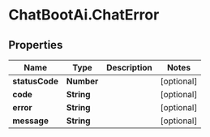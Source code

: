 # ChatBootAi.ChatError

## Properties

Name | Type | Description | Notes
------------ | ------------- | ------------- | -------------
**statusCode** | **Number** |  | [optional] 
**code** | **String** |  | [optional] 
**error** | **String** |  | [optional] 
**message** | **String** |  | [optional] 



